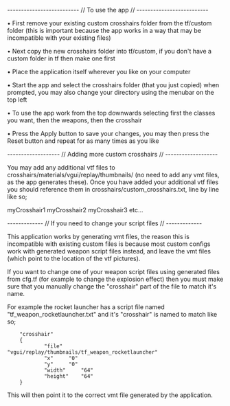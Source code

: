 -------------------------- // To use the app // --------------------------

• First remove your existing custom crosshairs folder from the tf/custom folder 
(this is important because the app works in a way that may be incompatible with your existing files)

• Next copy the new crosshairs folder into tf/custom, if you don't have a custom folder in tf then make one first

• Place the application itself wherever you like on your computer

• Start the app and select the crosshairs folder (that you just copied) when prompted, you may also change your directory using the menubar on the top left

• To use the app work from the top downwards selecting first the classes you want, then the weapons, then the crosshair

• Press the Apply button to save your changes, you may then press the Reset button and repeat for as many times as you like


------------------- // Adding more custom crosshairs // -------------------

You may add any additional vtf files to crosshairs/materials/vgui/replay/thumbnails/ (no need to add any vmt files, as the app generates these).
Once you have added your additional vtf files you should reference them in crosshairs/custom_crosshairs.txt, line by line like so;

myCrosshair1
myCrosshair2
myCrosshair3
etc...

------------- // If you need to change your script files // -------------

This application works by generating vmt files, the reason this is incompatible with existing custom files is because most custom configs work with
generated weapon script files instead, and leave the vmt files (which point to the location of the vtf pictures).

If you want to change one of your weapon script files using generated files from cfg.tf (for example to change the explosion effect) then you must make
sure that you manually change the "crosshair" part of the file to match it's name.

For example the rocket launcher has a script file named "tf_weapon_rocketlauncher.txt" and it's "crosshair" is named to match like so;

		"crosshair"
		{
				"file"		"vgui/replay/thumbnails/tf_weapon_rocketlauncher"
				"x"		"0"
				"y"		"0"
				"width"		"64"
				"height"	"64"
		}

This will then point it to the correct vmt file generated by the application.
